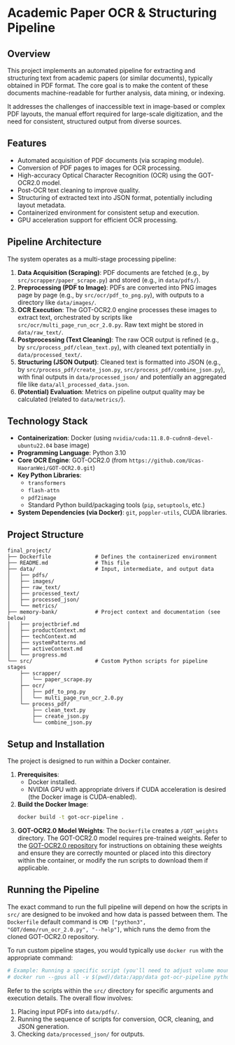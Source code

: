 # Academic Paper OCR & Structuring Pipeline

## Overview

This project implements an automated pipeline for extracting and structuring text from academic papers (or similar documents), typically obtained in PDF format. The core goal is to make the content of these documents machine-readable for further analysis, data mining, or indexing.

It addresses the challenges of inaccessible text in image-based or complex PDF layouts, the manual effort required for large-scale digitization, and the need for consistent, structured output from diverse sources.

## Features

- Automated acquisition of PDF documents (via scraping module).
- Conversion of PDF pages to images for OCR processing.
- High-accuracy Optical Character Recognition (OCR) using the GOT-OCR2.0 model.
- Post-OCR text cleaning to improve quality.
- Structuring of extracted text into JSON format, potentially including layout metadata.
- Containerized environment for consistent setup and execution.
- GPU acceleration support for efficient OCR processing.

## Pipeline Architecture

The system operates as a multi-stage processing pipeline:

1.  **Data Acquisition (Scraping)**: PDF documents are fetched (e.g., by `src/scrapper/paper_scrape.py`) and stored (e.g., in `data/pdfs/`).
2.  **Preprocessing (PDF to Image)**: PDFs are converted into PNG images page by page (e.g., by `src/ocr/pdf_to_png.py`), with outputs to a directory like `data/images/`.
3.  **OCR Execution**: The GOT-OCR2.0 engine processes these images to extract text, orchestrated by scripts like `src/ocr/multi_page_run_ocr_2.0.py`. Raw text might be stored in `data/raw_text/`.
4.  **Postprocessing (Text Cleaning)**: The raw OCR output is refined (e.g., by `src/process_pdf/clean_text.py`), with cleaned text potentially in `data/processed_text/`.
5.  **Structuring (JSON Output)**: Cleaned text is formatted into JSON (e.g., by `src/process_pdf/create_json.py`, `src/process_pdf/combine_json.py`), with final outputs in `data/processed_json/` and potentially an aggregated file like `data/all_processed_data.json`.
6.  **(Potential) Evaluation**: Metrics on pipeline output quality may be calculated (related to `data/metrics/`).

## Technology Stack

- **Containerization**: Docker (using `nvidia/cuda:11.8.0-cudnn8-devel-ubuntu22.04` base image)
- **Programming Language**: Python 3.10
- **Core OCR Engine**: GOT-OCR2.0 (from `https://github.com/Ucas-HaoranWei/GOT-OCR2.0.git`)
- **Key Python Libraries**:
  - `transformers`
  - `flash-attn`
  - `pdf2image`
  - Standard Python build/packaging tools (`pip`, `setuptools`, etc.)
- **System Dependencies (via Docker)**: `git`, `poppler-utils`, CUDA libraries.

## Project Structure

```
final_project/
├── Dockerfile              # Defines the containerized environment
├── README.md               # This file
├── data/                   # Input, intermediate, and output data
│   ├── pdfs/
│   ├── images/
│   ├── raw_text/
│   ├── processed_text/
│   ├── processed_json/
│   └── metrics/
├── memory-bank/            # Project context and documentation (see below)
│   ├── projectbrief.md
│   ├── productContext.md
│   ├── techContext.md
│   ├── systemPatterns.md
│   ├── activeContext.md
│   └── progress.md
└── src/                    # Custom Python scripts for pipeline stages
    ├── scrapper/
    │   └── paper_scrape.py
    ├── ocr/
    │   ├── pdf_to_png.py
    │   └── multi_page_run_ocr_2.0.py
    └── process_pdf/
        ├── clean_text.py
        ├── create_json.py
        └── combine_json.py
```

## Setup and Installation

The project is designed to run within a Docker container.

1.  **Prerequisites**:
    - Docker installed.
    - NVIDIA GPU with appropriate drivers if CUDA acceleration is desired (the Docker image is CUDA-enabled).
2.  **Build the Docker Image**:
    ```bash
    docker build -t got-ocr-pipeline .
    ```
3.  **GOT-OCR2.0 Model Weights**: The `Dockerfile` creates a `/GOT_weights` directory. The GOT-OCR2.0 model requires pre-trained weights. Refer to the [GOT-OCR2.0 repository](https://github.com/Ucas-HaoranWei/GOT-OCR2.0) for instructions on obtaining these weights and ensure they are correctly mounted or placed into this directory within the container, or modify the run scripts to download them if applicable.

## Running the Pipeline

The exact command to run the full pipeline will depend on how the scripts in `src/` are designed to be invoked and how data is passed between them. The `Dockerfile` default command is `CMD ["python3", "GOT/demo/run_ocr_2.0.py", "--help"]`, which runs the demo from the cloned GOT-OCR2.0 repository.

To run custom pipeline stages, you would typically use `docker run` with the appropriate command:

```bash
# Example: Running a specific script (you'll need to adjust volume mounts)
# docker run --gpus all -v $(pwd)/data:/app/data got-ocr-pipeline python3 src/ocr/multi_page_run_ocr_2.0.py <args>
```

Refer to the scripts within the `src/` directory for specific arguments and execution details. The overall flow involves:

1. Placing input PDFs into `data/pdfs/`.
2. Running the sequence of scripts for conversion, OCR, cleaning, and JSON generation.
3. Checking `data/processed_json/` for outputs.
